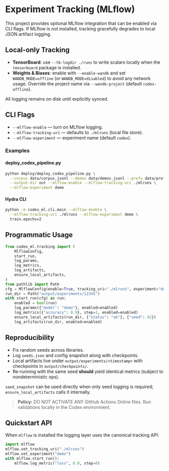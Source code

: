 <!-- BEGIN: CODEX_MLFLOW_DOCS -->

# Experiment Tracking (MLflow)

This project provides optional MLflow integration that can be enabled via CLI flags.
If MLflow is not installed, tracking gracefully degrades to local JSON artifact logging.

## Local-only Tracking

- **TensorBoard**: use `--tb-logdir ./runs` to write scalars locally when the
  `tensorboard` package is installed.
- **Weights & Biases**: enable with `--enable-wandb` and set
  `WANDB_MODE=offline` (or `WANDB_MODE=disabled`) to avoid any network usage.
  Override the project name via `--wandb-project` (default `codex-offline`).

All logging remains on disk until explicitly synced.

## CLI Flags

- `--mlflow-enable` — turn on MLflow logging.
- `--mlflow-tracking-uri` — defaults to `./mlruns` (local file store).
- `--mlflow-experiment` — experiment name (default `codex`).

### Examples

#### deploy_codex_pipeline.py

```bash
python deploy/deploy_codex_pipeline.py \
  --corpus data/corpus.jsonl --demos data/demos.jsonl --prefs data/prefs.jsonl \
  --output-dir out --mlflow-enable --mlflow-tracking-uri ./mlruns \
  --mlflow-experiment demo
```

#### Hydra CLI

```bash
python -m codex_ml.cli.main --mlflow-enable \
  --mlflow-tracking-uri ./mlruns --mlflow-experiment demo \
  train.epochs=2
```

## Programmatic Usage

```python
from codex_ml.tracking import (
    MlflowConfig,
    start_run,
    log_params,
    log_metrics,
    log_artifacts,
    ensure_local_artifacts,
)
from pathlib import Path
cfg = MlflowConfig(enable=True, tracking_uri="./mlruns", experiment="demo")
run_dir = Path("output/experiments/12345")
with start_run(cfg) as run:
    enabled = bool(run)
    log_params({"model": "demo"}, enabled=enabled)
    log_metrics({"accuracy": 0.9}, step=1, enabled=enabled)
    ensure_local_artifacts(run_dir, {"status": "ok"}, {"seed": 42})
    log_artifacts(run_dir, enabled=enabled)
```

## Reproducibility

- Fix random seeds across libraries.
- Log `seeds.json` and config snapshot along with checkpoints.
- Local artifacts live under `output/experiments/<timestamp>` with checkpoints in `output/checkpoints/`.
- Re-running with the same seed **should** yield identical metrics (subject to nondeterministic ops).

`seed_snapshot` can be used directly when only seed logging is required; `ensure_local_artifacts` calls it internally.

> **Policy:** DO NOT ACTIVATE ANY GitHub Actions Online files. Run validations locally in the Codex environment.

## Quickstart API

When `mlflow` is installed the logging layer uses the canonical tracking API:

```python
import mlflow
mlflow.set_tracking_uri("./mlruns")
mlflow.set_experiment("demo")
with mlflow.start_run():
    mlflow.log_metric("loss", 0.0, step=0)
```

